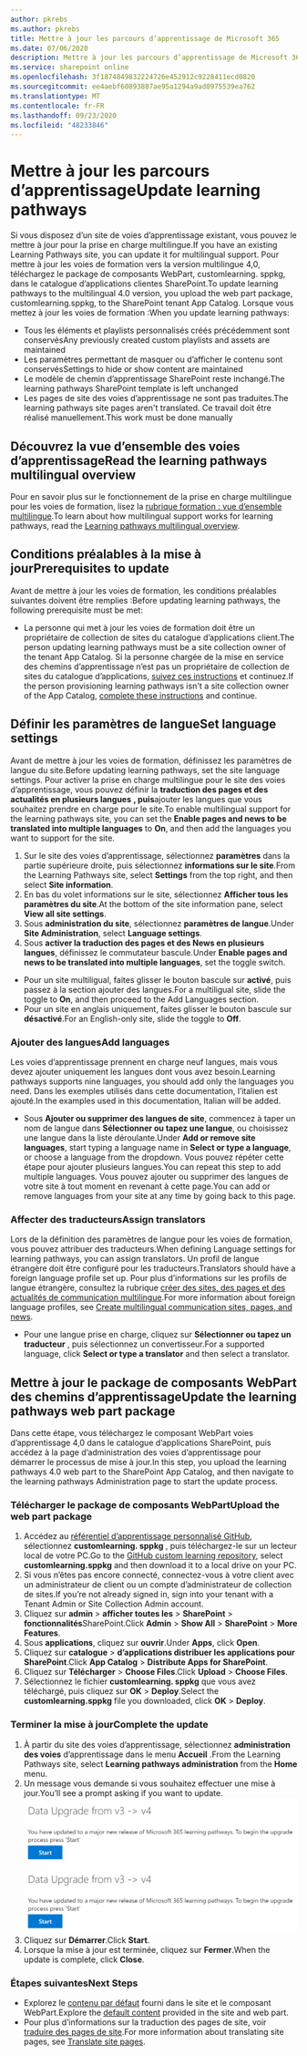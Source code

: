 ```yaml
---
author: pkrebs
ms.author: pkrebs
title: Mettre à jour les parcours d’apprentissage de Microsoft 365
ms.date: 07/06/2020
description: Mettre à jour les parcours d’apprentissage de Microsoft 365
ms.service: sharepoint online
ms.openlocfilehash: 3f1874849832224726e452912c9228411ecd0820
ms.sourcegitcommit: ee4aebf60893887ae95a1294a9ad8975539ea762
ms.translationtype: MT
ms.contentlocale: fr-FR
ms.lasthandoff: 09/23/2020
ms.locfileid: "48233846"
---
```

# <a name="update-learning-pathways"></a><span data-ttu-id="ccefd-103">Mettre à jour les parcours d’apprentissage</span><span class="sxs-lookup"><span data-stu-id="ccefd-103">Update learning pathways</span></span>
<span data-ttu-id="ccefd-104">Si vous disposez d’un site de voies d’apprentissage existant, vous pouvez le mettre à jour pour la prise en charge multilingue.</span><span class="sxs-lookup"><span data-stu-id="ccefd-104">If you have an existing Learning Pathways site, you can update it for multilingual support.</span></span> <span data-ttu-id="ccefd-105">Pour mettre à jour les voies de formation vers la version multilingue 4,0, téléchargez le package de composants WebPart, customlearning. sppkg, dans le catalogue d’applications clientes SharePoint.</span><span class="sxs-lookup"><span data-stu-id="ccefd-105">To update learning pathways to the multilingual 4.0 version, you upload the web part package, customlearning.sppkg, to the SharePoint tenant App Catalog.</span></span> <span data-ttu-id="ccefd-106">Lorsque vous mettez à jour les voies de formation :</span><span class="sxs-lookup"><span data-stu-id="ccefd-106">When you update learning pathways:</span></span>  

- <span data-ttu-id="ccefd-107">Tous les éléments et playlists personnalisés créés précédemment sont conservés</span><span class="sxs-lookup"><span data-stu-id="ccefd-107">Any previously created custom playlists and assets are maintained</span></span>
- <span data-ttu-id="ccefd-108">Les paramètres permettant de masquer ou d’afficher le contenu sont conservés</span><span class="sxs-lookup"><span data-stu-id="ccefd-108">Settings to hide or show content are maintained</span></span>
- <span data-ttu-id="ccefd-109">Le modèle de chemin d’apprentissage SharePoint reste inchangé.</span><span class="sxs-lookup"><span data-stu-id="ccefd-109">The learning pathways SharePoint template is left unchanged</span></span>
- <span data-ttu-id="ccefd-110">Les pages de site des voies d’apprentissage ne sont pas traduites.</span><span class="sxs-lookup"><span data-stu-id="ccefd-110">The learning pathways site pages aren't translated.</span></span> <span data-ttu-id="ccefd-111">Ce travail doit être réalisé manuellement.</span><span class="sxs-lookup"><span data-stu-id="ccefd-111">This work must be done manually</span></span>

## <a name="read-the-learning-pathways-multilingual-overview"></a><span data-ttu-id="ccefd-112">Découvrez la vue d’ensemble des voies d’apprentissage</span><span class="sxs-lookup"><span data-stu-id="ccefd-112">Read the learning pathways multilingual overview</span></span>
<span data-ttu-id="ccefd-113">Pour en savoir plus sur le fonctionnement de la prise en charge multilingue pour les voies de formation, lisez la [rubrique formation : vue d’ensemble multilingue](custom_overview.md).</span><span class="sxs-lookup"><span data-stu-id="ccefd-113">To learn about how multilingual support works for learning pathways, read the [Learning pathways multilingual overview](custom_overview.md).</span></span> 

## <a name="prerequisites-to-update"></a><span data-ttu-id="ccefd-114">Conditions préalables à la mise à jour</span><span class="sxs-lookup"><span data-stu-id="ccefd-114">Prerequisites to update</span></span>
<span data-ttu-id="ccefd-115">Avant de mettre à jour les voies de formation, les conditions préalables suivantes doivent être remplies :</span><span class="sxs-lookup"><span data-stu-id="ccefd-115">Before updating learning pathways, the following prerequisite must be met:</span></span>
- <span data-ttu-id="ccefd-116">La personne qui met à jour les voies de formation doit être un propriétaire de collection de sites du catalogue d’applications client.</span><span class="sxs-lookup"><span data-stu-id="ccefd-116">The person updating learning pathways must be a site collection owner of the tenant App Catalog.</span></span> <span data-ttu-id="ccefd-117">Si la personne chargée de la mise en service des chemins d’apprentissage n’est pas un propriétaire de collection de sites du catalogue d’applications, [suivez ces instructions](addappadmin.md) et continuez.</span><span class="sxs-lookup"><span data-stu-id="ccefd-117">If the person provisioning learning pathways isn't a site collection owner of the App Catalog, [complete these instructions](addappadmin.md) and continue.</span></span> 

## <a name="set-language-settings"></a><span data-ttu-id="ccefd-118">Définir les paramètres de langue</span><span class="sxs-lookup"><span data-stu-id="ccefd-118">Set language settings</span></span> 
<span data-ttu-id="ccefd-119">Avant de mettre à jour les voies de formation, définissez les paramètres de langue du site.</span><span class="sxs-lookup"><span data-stu-id="ccefd-119">Before updating learning pathways, set the site language settings.</span></span> <span data-ttu-id="ccefd-120">Pour activer la prise en charge multilingue pour le site des voies d’apprentissage, vous pouvez définir la **traduction des pages et des actualités en plusieurs langues** **, puis**ajouter les langues que vous souhaitez prendre en charge pour le site.</span><span class="sxs-lookup"><span data-stu-id="ccefd-120">To enable multilingual support for the learning pathways site, you can set the **Enable pages and news to be translated into multiple languages** to **On**, and then add the languages you want to support for the site.</span></span>
1.  <span data-ttu-id="ccefd-121">Sur le site des voies d’apprentissage, sélectionnez **paramètres** dans la partie supérieure droite, puis sélectionnez **informations sur le site**.</span><span class="sxs-lookup"><span data-stu-id="ccefd-121">From the Learning Pathways site, select **Settings** from the top right, and then select **Site information**.</span></span>
2.  <span data-ttu-id="ccefd-122">En bas du volet informations sur le site, sélectionnez **Afficher tous les paramètres du site**.</span><span class="sxs-lookup"><span data-stu-id="ccefd-122">At the bottom of the site information pane, select **View all site settings**.</span></span>
3.  <span data-ttu-id="ccefd-123">Sous **administration du site**, sélectionnez **paramètres de langue**.</span><span class="sxs-lookup"><span data-stu-id="ccefd-123">Under **Site Administration**, select **Language settings**.</span></span>
4.  <span data-ttu-id="ccefd-124">Sous **activer la traduction des pages et des News en plusieurs langues**, définissez le commutateur bascule.</span><span class="sxs-lookup"><span data-stu-id="ccefd-124">Under **Enable pages and news to be translated into multiple languages**, set the toggle switch.</span></span> 
- <span data-ttu-id="ccefd-125">Pour un site multiligual, faites glisser le bouton bascule sur **activé**, puis passez à la section ajouter des langues.</span><span class="sxs-lookup"><span data-stu-id="ccefd-125">For a multiligual site, slide the toggle to **On**, and then proceed to the Add Languages section.</span></span> 
- <span data-ttu-id="ccefd-126">Pour un site en anglais uniquement, faites glisser le bouton bascule sur **désactivé**.</span><span class="sxs-lookup"><span data-stu-id="ccefd-126">For an English-only site, slide the toggle to **Off**.</span></span>

### <a name="add-languages"></a><span data-ttu-id="ccefd-127">Ajouter des langues</span><span class="sxs-lookup"><span data-stu-id="ccefd-127">Add languages</span></span>
<span data-ttu-id="ccefd-128">Les voies d’apprentissage prennent en charge neuf langues, mais vous devez ajouter uniquement les langues dont vous avez besoin.</span><span class="sxs-lookup"><span data-stu-id="ccefd-128">Learning pathways supports nine languages, you should add only the languages you need.</span></span> <span data-ttu-id="ccefd-129">Dans les exemples utilisés dans cette documentation, l’italien est ajouté.</span><span class="sxs-lookup"><span data-stu-id="ccefd-129">In the examples used in this documentation, Italian will be added.</span></span> 
- <span data-ttu-id="ccefd-130">Sous **Ajouter ou supprimer des langues de site**, commencez à taper un nom de langue dans **Sélectionner ou tapez une langue**, ou choisissez une langue dans la liste déroulante.</span><span class="sxs-lookup"><span data-stu-id="ccefd-130">Under **Add or remove site languages**, start typing a language name in **Select or type a language**, or choose a language from the dropdown.</span></span> <span data-ttu-id="ccefd-131">Vous pouvez répéter cette étape pour ajouter plusieurs langues.</span><span class="sxs-lookup"><span data-stu-id="ccefd-131">You can repeat this step to add multiple languages.</span></span> <span data-ttu-id="ccefd-132">Vous pouvez ajouter ou supprimer des langues de votre site à tout moment en revenant à cette page.</span><span class="sxs-lookup"><span data-stu-id="ccefd-132">You can add or remove languages from your site at any time by going back to this page.</span></span>
 
### <a name="assign-translators"></a><span data-ttu-id="ccefd-133">Affecter des traducteurs</span><span class="sxs-lookup"><span data-stu-id="ccefd-133">Assign translators</span></span>
<span data-ttu-id="ccefd-134">Lors de la définition des paramètres de langue pour les voies de formation, vous pouvez attribuer des traducteurs.</span><span class="sxs-lookup"><span data-stu-id="ccefd-134">When defining Language settings for learning pathways, you can assign translators.</span></span> <span data-ttu-id="ccefd-135">Un profil de langue étrangère doit être configuré pour les traducteurs.</span><span class="sxs-lookup"><span data-stu-id="ccefd-135">Translators should have a foreign language profile set up.</span></span> <span data-ttu-id="ccefd-136">Pour plus d’informations sur les profils de langue étrangère, consultez la rubrique [créer des sites, des pages et des actualités de communication multilingue](https://support.office.com/article/2bb7d610-5453-41c6-a0e8-6f40b3ed750c).</span><span class="sxs-lookup"><span data-stu-id="ccefd-136">For more information about foreign language profiles, see [Create multilingual communication sites, pages, and news](https://support.office.com/article/2bb7d610-5453-41c6-a0e8-6f40b3ed750c).</span></span>  
- <span data-ttu-id="ccefd-137">Pour une langue prise en charge, cliquez sur **Sélectionner ou tapez un traducteur** , puis sélectionnez un convertisseur.</span><span class="sxs-lookup"><span data-stu-id="ccefd-137">For a supported language, click **Select or type a translator** and then select a translator.</span></span> 

## <a name="update-the-learning-pathways-web-part-package"></a><span data-ttu-id="ccefd-138">Mettre à jour le package de composants WebPart des chemins d’apprentissage</span><span class="sxs-lookup"><span data-stu-id="ccefd-138">Update the learning pathways web part package</span></span>
<span data-ttu-id="ccefd-139">Dans cette étape, vous téléchargez le composant WebPart voies d’apprentissage 4,0 dans le catalogue d’applications SharePoint, puis accédez à la page d’administration des voies d’apprentissage pour démarrer le processus de mise à jour.</span><span class="sxs-lookup"><span data-stu-id="ccefd-139">In this step, you upload the learning pathways 4.0 web part to the SharePoint App Catalog, and then navigate to the learning pathways Administration page to start the update process.</span></span>

### <a name="upload-the-web-part-package"></a><span data-ttu-id="ccefd-140">Télécharger le package de composants WebPart</span><span class="sxs-lookup"><span data-stu-id="ccefd-140">Upload the web part package</span></span>
1.  <span data-ttu-id="ccefd-141">Accédez au [référentiel d’apprentissage personnalisé GitHub](https://github.com/pnp/custom-learning-office-365/tree/master/webpart), sélectionnez **customlearning. sppkg** , puis téléchargez-le sur un lecteur local de votre PC.</span><span class="sxs-lookup"><span data-stu-id="ccefd-141">Go to the [GitHub custom learning repository](https://github.com/pnp/custom-learning-office-365/tree/master/webpart), select **customlearning.sppkg** and then download it to a local drive on your PC.</span></span>
2.  <span data-ttu-id="ccefd-142">Si vous n’êtes pas encore connecté, connectez-vous à votre client avec un administrateur de client ou un compte d’administrateur de collection de sites.</span><span class="sxs-lookup"><span data-stu-id="ccefd-142">If you’re not already signed in, sign into your tenant with a Tenant Admin or Site Collection Admin account.</span></span> 
3.  <span data-ttu-id="ccefd-143">Cliquez sur **admin**  >  **afficher toutes les**  >  **SharePoint**  >  **fonctionnalités**SharePoint.</span><span class="sxs-lookup"><span data-stu-id="ccefd-143">Click **Admin** > **Show All** > **SharePoint** > **More Features**.</span></span> 
4.  <span data-ttu-id="ccefd-144">Sous **applications**, cliquez sur **ouvrir**.</span><span class="sxs-lookup"><span data-stu-id="ccefd-144">Under **Apps**, click **Open**.</span></span> 
5.  <span data-ttu-id="ccefd-145">Cliquez sur **catalogue**  >  **d’applications distribuer les applications pour SharePoint**.</span><span class="sxs-lookup"><span data-stu-id="ccefd-145">Click **App Catalog** > **Distribute Apps for SharePoint**.</span></span> 
6.  <span data-ttu-id="ccefd-146">Cliquez sur **Télécharger**  >  **Choose Files**.</span><span class="sxs-lookup"><span data-stu-id="ccefd-146">Click **Upload** > **Choose Files**.</span></span> 
7.  <span data-ttu-id="ccefd-147">Sélectionnez le fichier **customlearning. sppkg** que vous avez téléchargé, puis cliquez sur **OK**  >  **Deploy**.</span><span class="sxs-lookup"><span data-stu-id="ccefd-147">Select the **customlearning.sppkg** file you downloaded, click **OK** > **Deploy**.</span></span> 

### <a name="complete-the-update"></a><span data-ttu-id="ccefd-148">Terminer la mise à jour</span><span class="sxs-lookup"><span data-stu-id="ccefd-148">Complete the update</span></span>
1.  <span data-ttu-id="ccefd-149">À partir du site des voies d’apprentissage, sélectionnez **administration des voies** d’apprentissage dans le menu **Accueil** .</span><span class="sxs-lookup"><span data-stu-id="ccefd-149">From the Learning Pathways site, select **Learning pathways administration** from the **Home** menu.</span></span> 
2.  <span data-ttu-id="ccefd-150">Un message vous demande si vous souhaitez effectuer une mise à jour.</span><span class="sxs-lookup"><span data-stu-id="ccefd-150">You’ll see a prompt asking if you want to update.</span></span> 
<span data-ttu-id="ccefd-151">![custom_update_adminprompt_ml.png](media/custom_update_adminprompt_ml.png)</span><span class="sxs-lookup"><span data-stu-id="ccefd-151">![custom_update_adminprompt_ml.png](media/custom_update_adminprompt_ml.png)</span></span>
3.  <span data-ttu-id="ccefd-152">Cliquez sur **Démarrer**.</span><span class="sxs-lookup"><span data-stu-id="ccefd-152">Click **Start**.</span></span> 
4. <span data-ttu-id="ccefd-153">Lorsque la mise à jour est terminée, cliquez sur **Fermer**.</span><span class="sxs-lookup"><span data-stu-id="ccefd-153">When the update is complete, click **Close**.</span></span> 

### <a name="next-steps"></a><span data-ttu-id="ccefd-154">Étapes suivantes</span><span class="sxs-lookup"><span data-stu-id="ccefd-154">Next Steps</span></span>
- <span data-ttu-id="ccefd-155">Explorez le [contenu par défaut](custom_exploresite.md) fourni dans le site et le composant WebPart.</span><span class="sxs-lookup"><span data-stu-id="ccefd-155">Explore the [default content](custom_exploresite.md) provided in the site and web part.</span></span>
- <span data-ttu-id="ccefd-156">Pour plus d’informations sur la traduction des pages de site, voir [traduire des pages de site](custom_translate_page_ml.md).</span><span class="sxs-lookup"><span data-stu-id="ccefd-156">For more information about translating site pages, see [Translate site pages](custom_translate_page_ml.md).</span></span> 

